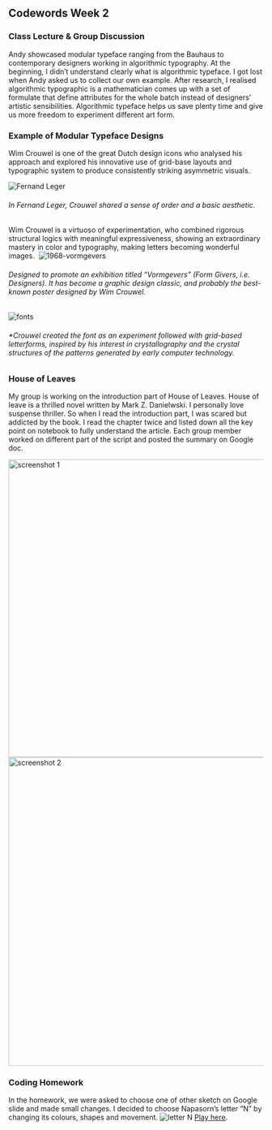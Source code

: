 ## Codewords Week 2

### Class Lecture & Group Discussion
Andy showcased modular typeface ranging from the Bauhaus to contemporary designers working in algorithmic typography. At the beginning, I didn’t understand clearly what is algorithmic typeface. I got lost when Andy asked us to collect our own example. After research, I realised algorithmic typographic is a mathematician comes up with a set of formulate that define attributes for the whole batch instead of designers’ artistic sensibilities. Algorithmic typeface helps us save plenty time and give us more freedom to experiment different art form.

### Example of Modular Typeface Designs
Wim Crouwel is one of the great Dutch design icons who analysed his approach and explored his innovative use of grid-base layouts and typographic system to produce consistently striking asymmetric visuals.

![Fernand Leger](https://user-images.githubusercontent.com/68985217/92219204-9bf61400-eedd-11ea-87ba-282c415d73f8.jpg)
###### *In Fernand Leger, Crouwel shared a sense of order and a basic aesthetic.*

Wim Crouwel is a virtuoso of experimentation, who combined rigorous structural logics with meaningful expressiveness, showing an extraordinary mastery in color and typography, making letters becoming wonderful images. 
![1968-vormgevers](https://user-images.githubusercontent.com/68985217/92219877-83d2c480-eede-11ea-8a00-e388d262f3a2.jpg)
###### *Designed to promote an exhibition titled “Vormgevers” (Form Givers, i.e. Designers). It has become a graphic design classic, and probably the best-known poster designed by Wim Crouwel.*
![fonts](https://user-images.githubusercontent.com/68985217/92220114-d44a2200-eede-11ea-9f67-9f8b2e0e4f21.jpg)
###### *Crouwel created the font as an experiment followed with grid-based letterforms, inspired by his interest in crystallography and the crystal structures of the patterns generated by early computer technology. 

### House of Leaves
My group is working on the introduction part of House of Leaves. House of leave is a thrilled novel written by Mark Z. Danielwski. I personally love suspense thriller. So when I read the introduction part, I was scared but addicted by the book. I read the chapter twice and listed down all the key point on notebook to fully understand the article. Each group member worked on different part of the script and posted the summary on Google doc.

<img width="587" alt="screenshot 1" src="https://user-images.githubusercontent.com/68985217/92221226-82a29700-eee0-11ea-9e1d-1284218143cc.png">
<img width="608" alt="screenshot 2" src="https://user-images.githubusercontent.com/68985217/92221235-87674b00-eee0-11ea-8233-ea59b9491d6a.png">


### Coding Homework
In the homework, we were asked to choose one of other sketch on Google slide and made small changes. I decided to choose Napasorn’s letter “N” by changing its colours, shapes and movement.
![letter N](https://user-images.githubusercontent.com/68985217/92222256-13c63d80-eee2-11ea-8c20-362003e1eaf3.gif)
[Play here](https://faye12.github.io/CodeWord/Week_2/Letter_N/).

